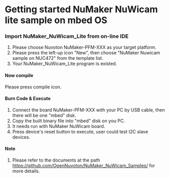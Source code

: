 # Getting started NuMaker NuWicam lite sample on mbed OS


### Import NuMaker_NuWicam_Lite from on-line IDE
1. Please choose Nuvoton NuMaker-PFM-XXX as your target platform.
2. Please press the left-up icon "New", then choose "NuMaker Nuwicam sample on NUC472" from the template list.
3. Your NuMaker_NuWicam_Lite program is existed.

#### Now compile
Please press compile icon.

#### Burn Code & Execute
1. Connect the board NuMaker-PFM-XXX with your PC by USB cable, then there will be one "mbed" disk.
2. Copy the built binary file into "mbed" disk on you PC.
3. It needs run with NuMaker NuWicam board.
4. Press device's reset button to execute, user could test I2C slave devices.
   

#### Note
1. Please refer to the documents at the path https://github.com/OpenNuvoton/NuMaker_NuWicam_Samples/ for more details.  